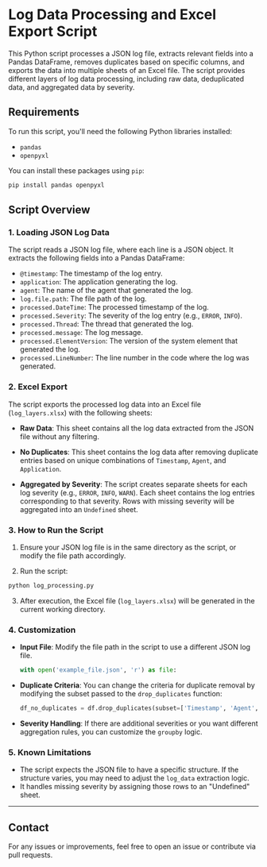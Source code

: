# Log Data Processing and Excel Export Script

This Python script processes a JSON log file, extracts relevant fields into a Pandas DataFrame, removes duplicates based on specific columns, and exports the data into multiple sheets of an Excel file. The script provides different layers of log data processing, including raw data, deduplicated data, and aggregated data by severity.

## Requirements

To run this script, you'll need the following Python libraries installed:

- `pandas`
- `openpyxl`

You can install these packages using `pip`:

```bash
pip install pandas openpyxl
```

## Script Overview

### 1. **Loading JSON Log Data**

The script reads a JSON log file, where each line is a JSON object. It extracts the following fields into a Pandas DataFrame:

- `@timestamp`: The timestamp of the log entry.
- `application`: The application generating the log.
- `agent`: The name of the agent that generated the log.
- `log.file.path`: The file path of the log.
- `processed.DateTime`: The processed timestamp of the log.
- `processed.Severity`: The severity of the log entry (e.g., `ERROR`, `INFO`).
- `processed.Thread`: The thread that generated the log.
- `processed.message`: The log message.
- `processed.ElementVersion`: The version of the system element that generated the log.
- `processed.LineNumber`: The line number in the code where the log was generated.

### 2. **Excel Export**

The script exports the processed log data into an Excel file (`log_layers.xlsx`) with the following sheets:

- **Raw Data**: This sheet contains all the log data extracted from the JSON file without any filtering.
  
- **No Duplicates**: This sheet contains the log data after removing duplicate entries based on unique combinations of `Timestamp`, `Agent`, and `Application`.

- **Aggregated by Severity**: The script creates separate sheets for each log severity (e.g., `ERROR`, `INFO`, `WARN`). Each sheet contains the log entries corresponding to that severity. Rows with missing severity will be aggregated into an `Undefined` sheet.

### 3. **How to Run the Script**

1. Ensure your JSON log file is in the same directory as the script, or modify the file path accordingly.
   
2. Run the script:

```bash
python log_processing.py
```

3. After execution, the Excel file (`log_layers.xlsx`) will be generated in the current working directory.

### 4. **Customization**

- **Input File**: Modify the file path in the script to use a different JSON log file.
  
  ```python
  with open('example_file.json', 'r') as file:
  ```

- **Duplicate Criteria**: You can change the criteria for duplicate removal by modifying the subset passed to the `drop_duplicates` function:

  ```python
  df_no_duplicates = df.drop_duplicates(subset=['Timestamp', 'Agent', 'Application'])
  ```

- **Severity Handling**: If there are additional severities or you want different aggregation rules, you can customize the `groupby` logic.

### 5. **Known Limitations**

- The script expects the JSON file to have a specific structure. If the structure varies, you may need to adjust the `log_data` extraction logic.
- It handles missing severity by assigning those rows to an "Undefined" sheet.

---

## Contact

For any issues or improvements, feel free to open an issue or contribute via pull requests.

